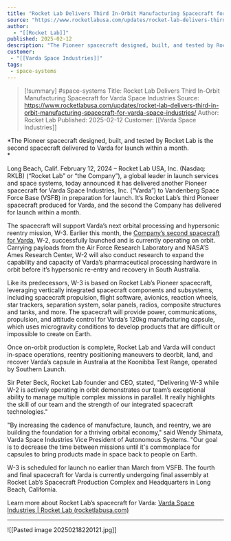 ```yaml
---
title: "Rocket Lab Delivers Third In-Orbit Manufacturing Spacecraft for Varda Space Industries | Rocket Lab"
source: "https://www.rocketlabusa.com/updates/rocket-lab-delivers-third-in-orbit-manufacturing-spacecraft-for-varda-space-industries/"
author:
  - "[[Rocket Lab]]"
published: 2025-02-12
description: "The Pioneer spacecraft designed, built, and tested by Rocket Lab is the second spacecraft delivered to Varda for launch within a month."
customer:
 - "[[Varda Space Industries]]"
tags:
 - space-systems
---
```


>[!summary]
> #space-systems
>Title: Rocket Lab Delivers Third In-Orbit Manufacturing Spacecraft for Varda Space Industries
>Source: https://www.rocketlabusa.com/updates/rocket-lab-delivers-third-in-orbit-manufacturing-spacecraft-for-varda-space-industries/
>Author: Rocket Lab
>Published: 2025-02-12
>Customer: [[Varda Space Industries]]


*The Pioneer spacecraft designed, built, and tested by Rocket Lab is the second spacecraft delivered to Varda for launch within a month.  
*

Long Beach, Calif. February 12, 2024 – Rocket Lab USA, Inc. (Nasdaq: RKLB) (“Rocket Lab” or “the Company”), a global leader in launch services and space systems, today announced it has delivered another Pioneer spacecraft for Varda Space Industries, Inc. (“Varda”) to Vandenberg Space Force Base (VSFB) in preparation for launch. It’s Rocket Lab’s third Pioneer spacecraft produced for Varda, and the second the Company has delivered for launch within a month.

The spacecraft will support Varda’s next orbital processing and hypersonic reentry mission, W-3. Earlier this month, the [Company’s second spacecraft for Varda](https://www.rocketlabusa.com/updates/rocket-labs-second-reentry-class-spacecraft-for-varda-operating-on-orbit-supporting-payloads-for-air-force-research-lab-and-nasa/), W-2, successfully launched and is currently operating on orbit. Carrying payloads from the Air Force Research Laboratory and NASA’S Ames Research Center, W-2 will also conduct research to expand the capability and capacity of Varda’s pharmaceutical processing hardware in orbit before it’s hypersonic re-entry and recovery in South Australia.

Like its predecessors, W-3 is based on Rocket Lab’s Pioneer spacecraft, leveraging vertically integrated spacecraft components and subsystems, including spacecraft propulsion, flight software, avionics, reaction wheels, star trackers, separation system, solar panels, radios, composite structures and tanks, and more. The spacecraft will provide power, communications, propulsion, and attitude control for Varda’s 120kg manufacturing capsule, which uses microgravity conditions to develop products that are difficult or impossible to create on Earth.

Once on-orbit production is complete, Rocket Lab and Varda will conduct in-space operations, reentry positioning maneuvers to deorbit, land, and recover Varda’s capsule in Australia at the Koonibba Test Range, operated by Southern Launch.

Sir Peter Beck, Rocket Lab founder and CEO, stated, "Delivering W-3 while W-2 is actively operating in orbit demonstrates our team’s exceptional ability to manage multiple complex missions in parallel. It really highlights the skill of our team and the strength of our integrated spacecraft technologies."

"By increasing the cadence of manufacture, launch, and reentry, we are building the foundation for a thriving orbital economy," said Wendy Shimata, Varda Space Industries Vice President of Autonomous Systems. "Our goal is to decrease the time between missions until it's commonplace for capsules to bring products made in space back to people on Earth.

W-3 is scheduled for launch no earlier than March from VSFB. The fourth and final spacecraft for Varda is currently undergoing final assembly at Rocket Lab’s Spacecraft Production Complex and Headquarters in Long Beach, California.

Learn more about Rocket Lab’s spacecraft for Varda: [Varda Space Industries | Rocket Lab (rocketlabusa.com)](https://www.rocketlabusa.com/missions/upcoming-missions/varda-space-industries/)

---

![[Pasted image 20250218220121.jpg]]